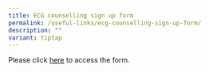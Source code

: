 ```yaml
---
title: ECG counselling sign up form
permalink: /useful-links/ecg-counselling-sign-up-form/
description: ""
variant: tiptap
---
```

<p>Please click <a href="https://go.gov.sg/nssecg" rel="noopener nofollow" target="_blank">here</a> to
access the form.</p>